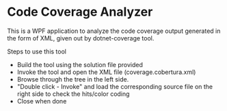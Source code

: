 # Code Coverage Analyzer
This is a WPF application to analyze the code coverage output generated in the form of XML, given out by dotnet-coverage tool. 

Steps to use this tool
* Build the tool using the solution file provided
* Invoke the tool and open the XML file (coverage.cobertura.xml)
* Browse through the tree in the left side. 
* "Double click - Invoke" and load the corresponding source file on the right side to check the hits/color coding
* Close when done
